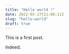 ```yaml
---
title: "Hello world !"
date: 2022-05-27T21:08:11Z
slug: "hello-world"
draft: true
---
```


This is a first post.

Indeed.